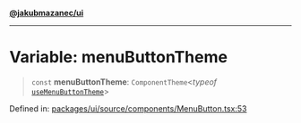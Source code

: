 [**@jakubmazanec/ui**](../README.md)

---

# Variable: menuButtonTheme

> `const` **menuButtonTheme**: `ComponentTheme`\<_typeof_
> [`useMenuButtonTheme`](useMenuButtonTheme.md)\>

Defined in:
[packages/ui/source/components/MenuButton.tsx:53](https://github.com/jakubmazanec/tools/blob/d956cf350ae3e6bad1df754a19dfbabb088c1451/packages/ui/source/components/MenuButton.tsx#L53)

